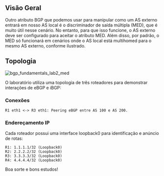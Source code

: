 ## Visão Geral
Outro atributo BGP que podemos usar para manipular como um AS externo entrará em nosso AS local é o discriminador de saída múltipla (MED), que é muito útil nesse cenário. No entanto, para que isso funcione, o AS externo deve ser configurado para aceitar o atributo MED. Além disso, por padrão, o MED só funcionará em cenários onde o AS local está multihomed para o mesmo AS externo, conforme ilustrado.


## Topologia
![bgp_fundamentals_lab2_med](https://ubjpcyfllztpftxqaldu.supabase.co/storage/v1/object/sign/img/labs/lab/md/bgp_fundamentals_diagram.webp?token=eyJhbGciOiJIUzI1NiIsInR5cCI6IkpXVCJ9.eyJ1cmwiOiJpbWcvbGFicy9sYWIvbWQvYmdwX2Z1bmRhbWVudGFsc19kaWFncmFtLndlYnAiLCJpYXQiOjE3NDA5NDA5NTUsImV4cCI6MTg5ODYyMDk1NX0.Eun52MyKJbWMVVXHM9eDiwCbHkVYKaLv1ZH1aSSOGLg)

O laboratório utiliza uma topologia de três roteadores para demonstrar interações de eBGP e iBGP:


### Conexões
    R1 eth1 <-> R3 eth1: Peering eBGP entre AS 100 e AS 200.


### Endereçamento IP
Cada roteador possui uma interface loopback0 para identificação e anúncio de rotas:

    R1: 1.1.1.1/32 (Loopback0)
    R2: 2.2.2.2/32 (Loopback0)
    R3: 3.3.3.3/32 (Loopback0)
    R4: 4.4.4.4/32 (Loopback0)

Boa sorte e bons estudos!